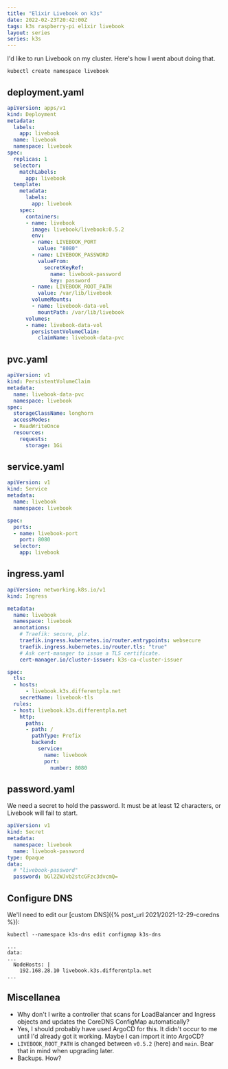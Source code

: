 ```yaml
---
title: "Elixir Livebook on k3s"
date: 2022-02-23T20:42:00Z
tags: k3s raspberry-pi elixir livebook
layout: series
series: k3s
---
```


I'd like to run Livebook on my cluster. Here's how I went about doing that.

```
kubectl create namespace livebook
```

## deployment.yaml

```yaml
apiVersion: apps/v1
kind: Deployment
metadata:
  labels:
    app: livebook
  name: livebook
  namespace: livebook
spec:
  replicas: 1
  selector:
    matchLabels:
      app: livebook
  template:
    metadata:
      labels:
        app: livebook
    spec:
      containers:
      - name: livebook
        image: livebook/livebook:0.5.2
        env:
        - name: LIVEBOOK_PORT
          value: "8080"
        - name: LIVEBOOK_PASSWORD
          valueFrom:
            secretKeyRef:
              name: livebook-password
              key: password
        - name: LIVEBOOK_ROOT_PATH
          value: /var/lib/livebook
        volumeMounts:
        - name: livebook-data-vol
          mountPath: /var/lib/livebook
      volumes:
      - name: livebook-data-vol
        persistentVolumeClaim:
          claimName: livebook-data-pvc
```

## pvc.yaml

```yaml
apiVersion: v1
kind: PersistentVolumeClaim
metadata:
  name: livebook-data-pvc
  namespace: livebook
spec:
  storageClassName: longhorn
  accessModes:
  - ReadWriteOnce
  resources:
    requests:
      storage: 1Gi
```

## service.yaml

```yaml
apiVersion: v1
kind: Service
metadata:
  name: livebook
  namespace: livebook

spec:
  ports:
  - name: livebook-port
    port: 8080
  selector:
    app: livebook
```

## ingress.yaml

```yaml
apiVersion: networking.k8s.io/v1
kind: Ingress

metadata:
  name: livebook
  namespace: livebook
  annotations:
    # Traefik: secure, plz.
    traefik.ingress.kubernetes.io/router.entrypoints: websecure
    traefik.ingress.kubernetes.io/router.tls: "true"
    # Ask cert-manager to issue a TLS certificate.
    cert-manager.io/cluster-issuer: k3s-ca-cluster-issuer

spec:
  tls:
  - hosts:
      - livebook.k3s.differentpla.net
    secretName: livebook-tls
  rules:
  - host: livebook.k3s.differentpla.net
    http:
      paths:
      - path: /
        pathType: Prefix
        backend:
          service:
            name: livebook
            port:
              number: 8080
```

## password.yaml

We need a secret to hold the password. It must be at least 12 characters, or Livebook will fail to start.

```yaml
apiVersion: v1
kind: Secret
metadata:
  namespace: livebook
  name: livebook-password
type: Opaque
data:
  # "livebook-password"
  password: bGl2ZWJvb2stcGFzc3dvcmQ=
```

## Configure DNS

We'll need to edit our [custom DNS]({% post_url 2021/2021-12-29-coredns %}):

```
kubectl --namespace k3s-dns edit configmap k3s-dns
```

```
...
data:
...
  NodeHosts: |
    192.168.28.10 livebook.k3s.differentpla.net
...
```

## Miscellanea

- Why don't I write a controller that scans for LoadBalancer and Ingress objects and updates the CoreDNS ConfigMap automatically?
- Yes, I should probably have used ArgoCD for this. It didn't occur to me until I'd already got it working. Maybe I can import it into ArgoCD?
- `LIVEBOOK_ROOT_PATH` is changed between `v0.5.2` (here) and `main`. Bear that in mind when upgrading later.
- Backups. How?
